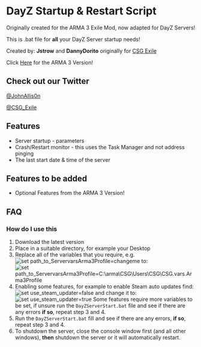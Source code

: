 # DayZ Startup & Restart Script

Originally created for the ARMA 3 Exile Mod, now adapted for DayZ Servers!

This is .bat file for **all** your DayZ Server startup needs!

Created by: **Jstrow** and **DannyDorito** originally for [CSG Exile](https://www.csgcommunity.com)

Click [Here](https://github.com/DannyDorito/ARMA-3-Startup-and-Restart-Script) for the ARMA 3 Version!

## Check out our Twitter

[@JohnAllis0n](https://twitter.com/JohnAllis0n)

[@CSG_Exile](https://twitter.com/CSG_Exile)

## Features

* Server startup - parameters
* Crash/Restart monitor - this uses the Task Manager and not address pinging
* The last start date & time of the server

## Features to be added

* Optional Features from the ARMA 3 Version!

## FAQ

### How do I use this

1. Download the latest version
2. Place in a suitable directory, for example your Desktop
3. Replace all of the variables that you require, e.g. ![set path_to_ServervarsArma3Profile=changeme](https://i.imgur.com/svri9W0.png) to: ![set path_to_ServervarsArma3Profile=C:\arma\CSG\Users\CSG\CSG.vars.Arma3Profile](https://i.imgur.com/p27kTKK.png)
4. Enabling some features, for example to enable Steam auto updates find: ![set use_steam_updater=false](https://i.imgur.com/dnlZHqs.png) and change it to: ![set use_steam_updater=true](https://i.imgur.com/7OPRUDR.png) Some features require more variables to be set, if unsure run the ``DayZServerStart.bat`` file and see if there are any errors **if so**, repeat step 3 and 4.
5. Run the ``DayZServerStart.bat`` fill and see if there are any errors, **if so**, repeat step 3 and 4.
6. To shutdown the server, close the console window first (and all other windows), **then** shutdown the server or it will automatically restart.
